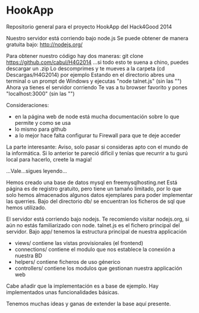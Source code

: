 HookApp
=======

Repositorio general para el proyecto HookApp del Hack4Good 2014

Nuestro servidor está corriendo bajo node.js
Se puede obtener de manera gratuita bajo: http://nodejs.org/

Para obtener nuestro código hay dos maneras:
git clone https://github.com/cabul/H4G2014
...si todo esto te suena a chino, puedes descargar un .zip
Lo descomprimes y te mueves a la carpeta
(cd Descargas/H4G2014) por ejemplo
Estando en el directorio abres una terminal o un prompt de Windows y ejecutas
"node talnet.js" (sin las "")
Ahora ya tienes el servidor corriendo
Te vas a tu browser favorito y pones "localhost:3000" (sin las "")

Consideraciones:
- en la página web de node está mucha documentación sobre lo que permite y como se usa
- lo mismo para github
- a lo mejor hace falta configurar tu Firewall para que te deje acceder

La parte interesante:
Aviso, solo pasar si consideras apto con el mundo de la informática.
Si lo anterior te pareció dificil y tenías que recurrir a tu gurú local para hacerlo, creete la magia!

...Vale...sigues leyendo...

Hemos creado una base de datos mysql en freemysqlhosting.net
Está página es de registro gratuito, pero tiene un tamaño limitado, por lo que solo hemos almacenados algunos datos ejemplares para poder implementar las querries.
Bajo del directorio db/ se encuentran los ficheros de sql que hemos utilizado.

El servidor está corriendo bajo nodejs.
Te recomiendo visitar nodejs.org, si aún no estás familiarizado con node.
talnet.js es el fichero principal del servidor.
Bajo app/ tenemos la estructura principal de nuestra applicación
 - views/ contiene las vistas provisionales (el frontend)
 - connections/ contiene el modulo que nos establece la conexión a nuestra BD
 - helpers/ contiene ficheros de uso génerico
 - controllers/ contiene los modulos que gestionan nuestra applicación web

Cabe añadir que la implementación es a base de ejemplo.
Hay implementados unas funcionalidades básicas.

Tenemos muchas ideas y ganas de extender la base aquí presente.
